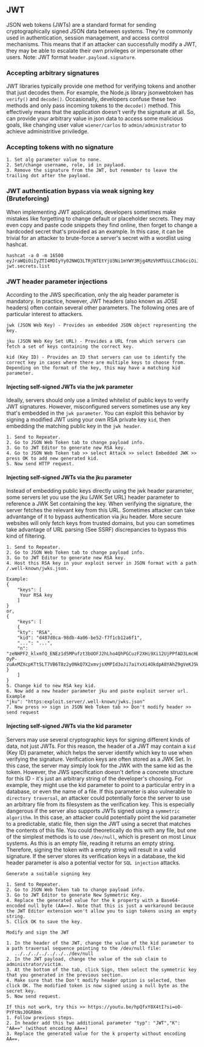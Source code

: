 ## JWT
JSON web tokens (JWTs) are a standard format for sending cryptographically signed JSON data between systems. They're commonly used in authentication, session management, and access control mechanisms. This means that if an attacker can successfully modify a JWT, they may be able to escalate their own privileges or impersonate other users. Note: JWT format ```header.payload.signature```.

### Accepting arbitrary signatures 
JWT libraries typically provide one method for verifying tokens and another that just decodes them. For example, the Node.js library jsonwebtoken has ```verify()``` and ```decode()```. Occasionally, developers confuse these two methods and only pass incoming tokens to the ```decode()``` method. This effectively means that the application doesn't verify the signature at all. So, can provide your arbitrary value in json data to access some malicious goals, like changing user value ```wiener/carlos``` to ```admin/administrator``` to achieve administritive priviledge.

### Accepting tokens with no signature 
```
1. Set alg parameter value to none.
2. Set/change username, role, id in paylaod.
3. Remove the signature from the JWT, but remember to leave the trailing dot after the payload.
```
### JWT authentication bypass via weak signing key (Bruteforcing)
 When implementing JWT applications, developers sometimes make mistakes like forgetting to change default or placeholder secrets. They may even copy and paste code snippets they find online, then forget to change a hardcoded secret that's provided as an example. In this case, it can be trivial for an attacker to brute-force a server's secret with a wordlist using hashcat.
 ```
hashcat -a 0 -m 16500 eyJraWQiOiIyZTI4MDIyYy02NWQ3LTRjNTEtYjU3Ni1mYWY3Mjg4MzVhMTUiLCJhbGciOiJIUzI1NiJ9.eyJpc3MiOiJwb3J0c3dpZ2dlciIsImV4cCI6MTcxMTIyMDc5MSwic3ViIjoiYWRtaW5pc3RyYXRvciJ9.gteqm9hkHA6PdSv0pqbXBeUCON_8kwelR7Be1NI6WMs jwt.secrets.list
```
### JWT header parameter injections
 According to the JWS specification, only the alg header parameter is mandatory. In practice, however, JWT headers (also known as JOSE headers) often contain several other parameters. The following ones are of particular interest to attackers.
```
jwk (JSON Web Key) - Provides an embedded JSON object representing the key.

jku (JSON Web Key Set URL) - Provides a URL from which servers can fetch a set of keys containing the correct key.

kid (Key ID) - Provides an ID that servers can use to identify the correct key in cases where there are multiple keys to choose from. Depending on the format of the key, this may have a matching kid parameter.
```
#### Injecting self-signed JWTs via the jwk parameter
Ideally, servers should only use a limited whitelist of public keys to verify JWT signatures. However, misconfigured servers sometimes use any key that's embedded in the ```jwk parameter```. You can exploit this behavior by signing a modified JWT using your own RSA private key ```kid```, then embedding the matching public key in the ```jwk header```.
```
1. Send to Repeater.
2. Go to JSON Web Token tab to change payload info.
3. Go to JWT Editor to generate new RSA key.
4. Go to JSON Web Token tab >> select Attack >> select Embedded JWK >> press OK to add new generated kid.
5. Now send HTTP request.
```
#### Injecting self-signed JWTs via the jku parameter
Instead of embedding public keys directly using the jwk header parameter, some servers let you use the jku (JWK Set URL) header parameter to reference a JWK Set containing the key. When verifying the signature, the server fetches the relevant key from this URL. Sometimes attacker can take advantange of it to bypass authentication via jku header. More secure websites will only fetch keys from trusted domains, but you can sometimes take advantage of URL parsing (See SSRF) discrepancies to bypass this kind of filtering.
```
1. Send to Repeater.
2. Go to JSON Web Token tab to change payload info.
3. Go to JWT Editor to generate new RSA key.
4. Host this RSA key in your exploit server in JSON format with a path /.well-known/jwks.json.

Example:
{
    "keys": [
     Your RSA key
    ]
}
or,
{
    "keys": [
    {
    "kty": "RSA",
    "kid": "d487d8ca-98db-4a06-be52-f7f1cb12a6f1",
    "...": "...",
    "n": "zeNHPF2_klxmfQ_ENEz1d5MPufzt3bUOFJ2hLho4QhPGCuzF2XHi9Xi12UjPPfAD3LmcHBVOkahBDT8Xi00_ANWBAjSY20Z9-OyP-zuAxMZXcpKTt5LT7VB6T8z2y0NkQ7X2xmvjsXMPId3oJi7aiYxXi4OkdpA8YAhZ9gVeKJ5W3tcNIfRkXVkYm3AkLpR7N0IcXsFalzNDGHCE"
}
    ]
}
5. Change kid to new RSA key kid.
6. Now add a new header parameter jku and paste exploit server url.
Example
"jku": "https:exploit.server/.well-known/jwks.json"
7. Now press >> sign in JSON Web Token tab >> Don't modify header >> send request
```
#### Injecting self-signed JWTs via the kid parameter
Servers may use several cryptographic keys for signing different kinds of data, not just JWTs. For this reason, the header of a JWT may contain a ```kid``` (Key ID) parameter, which helps the server identify which key to use when verifying the signature. Verification keys are often stored as a JWK Set. In this case, the server may simply look for the JWK with the same kid as the token. However, the JWS specification doesn't define a concrete structure for this ID - it's just an arbitrary string of the developer's choosing. For example, they might use the kid parameter to point to a particular entry in a database, or even the name of a file. If this parameter is also vulnerable to ```directory traversal```, an attacker could potentially force the server to use an arbitrary file from its filesystem as the verification key.  This is especially dangerous if the server also supports JWTs signed using a ```symmetric algorithm```. In this case, an attacker could potentially point the kid parameter to a predictable, static file, then sign the JWT using a secret that matches the contents of this file. You could theoretically do this with any file, but one of the simplest methods is to use ```/dev/null```, which is present on most Linux systems. As this is an empty file, reading it returns an empty string. Therefore, signing the token with a empty string will result in a valid signature. If the server stores its verification keys in a database, the kid header parameter is also a potential vector for ```SQL injection``` attacks.
 ```
Generate a suitable signing key

1. Send to Repeater.
2. Go to JSON Web Token tab to change payload info.
3. Go to JWT Editor to generate New Symmetric Key.
4. Replace the generated value for the k property with a Base64-encoded null byte (AA==). Note that this is just a workaround because the JWT Editor extension won't allow you to sign tokens using an empty string.
5. Click OK to save the key.

Modify and sign the JWT

1. In the header of the JWT, change the value of the kid parameter to a path traversal sequence pointing to the /dev/null file:
    ../../../../../../../dev/null
2. In the JWT payload, change the value of the sub claim to administrator/victim.
3. At the bottom of the tab, click Sign, then select the symmetric key that you generated in the previous section.
4. Make sure that the Don't modify header option is selected, then click OK. The modified token is now signed using a null byte as the secret key.
5. Now send request.

If this not work, try this >> https://youtu.be/hpQfxY8X4tI?si=oO-PYFtNsJ0GR8mk
1. Follow previous steps.
2. In header add this two additional parameter "typ": "JWT","K": "AA==" (without encoding AA==)
3. Replace the generated value for the k property without encoding AA==.
```





